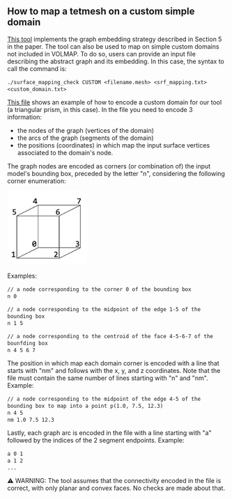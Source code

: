 ## How to map a tetmesh on a custom simple domain

[This tool](./) implements the graph embedding strategy described in Section 5 in the paper. 
The tool can also be used to map on simple custom domains not included in VOLMAP. To do so, users can provide an input file describing the abstract graph and its embedding. 
In this case, the syntax to call the command is: 

```
./surface_mapping_check CUSTOM <filename.mesh> <srf_mapping.txt> <custom_domain.txt>
```

[This file](./custom_triprism_domain.txt) shows an example of how to encode a custom domain for our tool (a triangular prism, in this case). In the file you need to encode 3 information:

- the nodes of the graph (vertices of the domain)
- the arcs of the graph (segments of the domain)
- the positions (coordinates) in which map the input surface vertices associated to the domain's node.

The graph nodes are encoded as corners (or combination of) the input model's bounding box, preceded by the letter "n", considering the following corner enumeration:  

<img src="./bbox_vertices.png" height="170">

Examples: 

```
// a node corresponding to the corner 0 of the bounding box
n 0 
```

```
// a node corresponding to the midpoint of the edge 1-5 of the bounding box
n 1 5 
```

```
// a node corresponding to the centroid of the face 4-5-6-7 of the bounfding box
n 4 5 6 7
```

The position in which map each domain corner is encoded with a line that starts with "nm" and follows with the x, y, and z coordinates. Note that the file must contain the same number of lines starting with "n" and "nm". Example: 

```
// a node corresponding to the midpoint of the edge 4-5 of the bounding box to map into a point p(1.0, 7.5, 12.3)
n 4 5
nm 1.0 7.5 12.3
```

Lastly, each graph arc is encoded in the file with a line starting with "a" followed by the indices of the 2 segment endpoints. Example: 

```
a 0 1
a 1 2
...
```
:warning: WARNING: The tool assumes that the connectivity encoded in the file is correct, with only planar and convex faces. No checks are made about that. 

